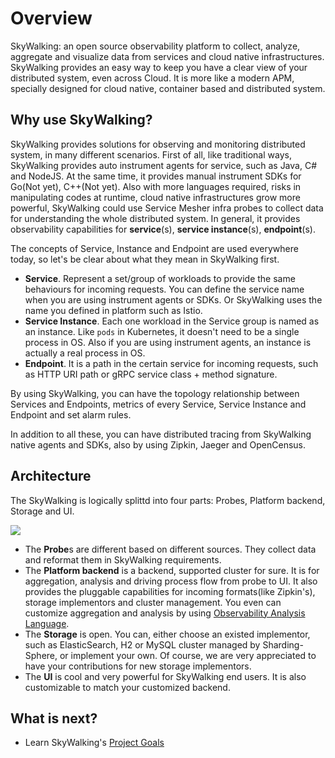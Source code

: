 # Overview

SkyWalking: an open source observability platform to collect, analyze, aggregate and visualize data from services and
cloud native infrastructures. SkyWalking provides an easy way to keep you have a clear view of your distributed system,
even across Cloud. It is more like a modern APM, specially designed for cloud native, container based and distributed
system.

## Why use SkyWalking?

SkyWalking provides solutions for observing and monitoring distributed system, in many different scenarios. First of
all, like traditional ways, SkyWalking provides auto instrument agents for service, such as Java, C# and NodeJS. At the
same time, it provides manual instrument SDKs for Go(Not yet), C++(Not yet). Also with more languages required, risks in
manipulating codes at runtime, cloud native infrastructures grow more powerful, SkyWalking could use Service Mesher
infra probes to collect data for understanding the whole distributed system. In general, it provides observability
capabilities for **service**(s), **service instance**(s), **endpoint**(s).

The concepts of Service, Instance and Endpoint are used everywhere today, so let's be clear about what they mean in
SkyWalking first.

- **Service**. Represent a set/group of workloads to provide the same behaviours for incoming requests. You can define
  the service name when you are using instrument agents or SDKs. Or SkyWalking uses the name you defined in platform
  such as Istio.
- **Service Instance**. Each one workload in the Service group is named as an instance. Like `pods` in Kubernetes, it
  doesn't need to be a single process in OS. Also if you are using instrument agents, an instance is actually a real
  process in OS.
- **Endpoint**. It is a path in the certain service for incoming requests, such as HTTP URI path or gRPC service class +
  method signature.

By using SkyWalking, you can have the topology relationship between Services and Endpoints, metrics of every Service,
Service Instance and Endpoint and set alarm rules.

In addition to all these, you can have distributed tracing from SkyWalking native agents and SDKs, also by using Zipkin,
Jaeger and OpenCensus.

## Architecture

The SkyWalking is logically splittd into four parts: Probes, Platform backend, Storage and UI.

<img src="https://skywalkingtest.github.io/page-resources/6_overview.png"/>

- The **Probe**s are different based on different sources. They collect data and reformat them in SkyWalking
  requirements.
- The **Platform backend** is a backend, supported cluster for sure. It is for aggregation, analysis and driving process
  flow from probe to UI. It also provides the pluggable capabilities for incoming formats(like Zipkin's), storage
  implementors and cluster management. You even can customize aggregation and analysis by
  using [Observability Analysis Language](oal.md).
- The **Storage** is open. You can, either choose an existed implementor, such as ElasticSearch, H2 or MySQL cluster
  managed by Sharding-Sphere, or implement your own. Of course, we are very appreciated to have your contributions for
  new storage implementors.
- The **UI** is cool and very powerful for SkyWalking end users. It is also customizable to match your customized
  backend.

## What is next?

- Learn SkyWalking's [Project Goals](project-goals.md)
